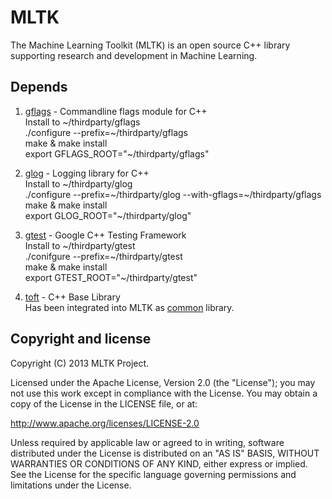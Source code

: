 MLTK
==========================
The Machine Learning Toolkit (MLTK) is an open source C++ library supporting research and development in Machine Learning.

Depends
----------------------
1. [gflags](https://code.google.com/p/gflags/) - Commandline flags module for C++  
Install to ~/thirdparty/gflags  
    ./configure --prefix=~/thirdparty/gflags  
    make & make install  
    export GFLAGS_ROOT="~/thirdparty/gflags"  
2. [glog](https://code.google.com/p/google-glog/) - Logging library for C++  
Install to ~/thirdparty/glog  
    ./configure --prefix=~/thirdparty/glog --with-gflags=~/thirdparty/gflags  
    make & make install  
    export GLOG_ROOT="~/thirdparty/glog"  
3. [gtest](https://code.google.com/p/googletest/) - Google C++ Testing Framework  
Install to ~/thirdparty/gtest  
    ./conifgure --prefix=~/thirdparty/gtest  
    make & make install  
    export GTEST_ROOT="~/thirdparty/gtest"  

4. [toft](https://github.com/chen3feng/toft) - C++ Base Library  
Has been integrated into MLTK as [common](https://github.com/fandywang/mltk/tree/master/common) library.

Copyright and license
---------------------
Copyright (C) 2013 MLTK Project.

Licensed under the Apache License, Version 2.0 (the "License");
you may not use this work except in compliance with the License.
You may obtain a copy of the License in the LICENSE file, or at:

   http://www.apache.org/licenses/LICENSE-2.0

Unless required by applicable law or agreed to in writing, software
distributed under the License is distributed on an "AS IS" BASIS,
WITHOUT WARRANTIES OR CONDITIONS OF ANY KIND, either express or implied.
See the License for the specific language governing permissions and
limitations under the License.
